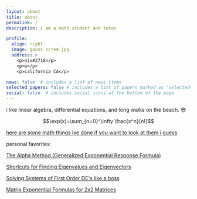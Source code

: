 ```yaml
---
layout: about
title: about
permalink: /
description: i am a math student and tutor

profile:
  align: right
  image: gauss screm.jpg
  address: > 
    <p>nix#2718</p>   
    <p>e</p> 
    <p>california CA</p>

news: false  # includes a list of news items
selected_papers: false # includes a list of papers marked as "selected={true}"
social: false  # includes social icons at the bottom of the page
---
```


i like linear algebra, differential equations, and long walks on the beach. :sunglasses:

$$\exp(x)=\sum_{n=0}^\infty \frac{x^n}{n!}$$

[here are some math things ive done if you want to look at them i guess](./math)

personal favorites:

[The Alpha Method (Generalized Exponential Response Formula)](./alphamethod)

[Shortcuts for Finding Eigenvalues and Eigenvectors](./eigentricks)

[Solving Systems of First Order DE's like a boss](./firstordersystemsquick)

[Matrix Exponential Formulas for 2x2 Matrices](./ezmatrixexp)

